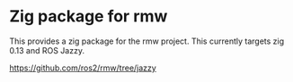 # Zig package for rmw

This provides a zig package for the rmw project.
This currently targets zig 0.13 and ROS Jazzy.

https://github.com/ros2/rmw/tree/jazzy